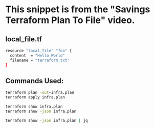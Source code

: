 # This snippet is from the "Savings Terraform Plan To File" video.

## local_file.tf

```bash
resource "local_file" "foo" {
  content  = "Hello World"
  filename = "terraform.txt"
}
```

## Commands Used:

```bash
terraform plan -out=infra.plan
terraform apply infra.plan
```

```bash
terraform show infra.plan
terraform show -json infra.plan
```

```bash
terraform show -json infra.plan | jq
```